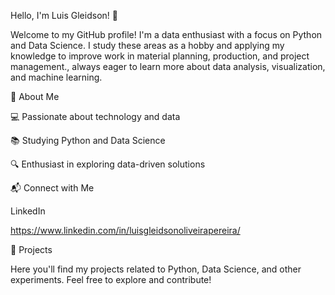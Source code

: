 Hello, I'm Luis Gleidson! 👋

Welcome to my GitHub profile! I'm a data enthusiast with a focus on Python and Data Science. I study these areas as a hobby and applying my knowledge to improve work in material planning, production, and project management., always eager to learn more about data analysis, visualization, and machine learning.

📌 About Me

💻 Passionate about technology and data

📚 Studying Python and Data Science

🔍 Enthusiast in exploring data-driven solutions


📬 Connect with Me

LinkedIn

https://www.linkedin.com/in/luisgleidsonoliveirapereira/

🚀 Projects

Here you'll find my projects related to Python, Data Science, and other experiments. Feel free to explore and contribute!
